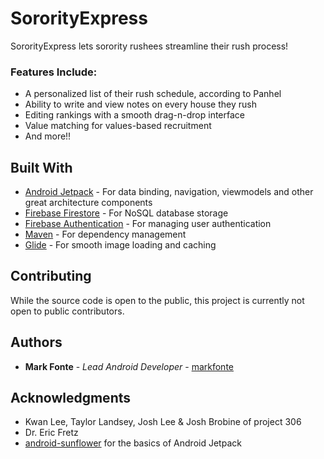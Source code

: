 # SororityExpress

SororityExpress lets sorority rushees streamline their rush process!

### Features Include:
* A personalized list of their rush schedule, according to Panhel
* Ability to write and view notes on every house they rush
* Editing rankings with a smooth drag-n-drop interface
* Value matching for values-based recruitment
* And more!!

## Built With

* [Android Jetpack](https://developer.android.com/jetpack/) - For data binding, navigation, viewmodels and other great architecture components
* [Firebase Firestore](https://firebase.google.com/) - For NoSQL database storage
* [Firebase Authentication](https://firebase.google.com/) - For managing user authentication
* [Maven](https://maven.apache.org/) - For dependency management
* [Glide](https://github.com/bumptech/glide) - For smooth image loading and caching

## Contributing

While the source code is open to the public, this project is currently not open to public contributors.

## Authors

* **Mark Fonte** - *Lead Android Developer* - [markfonte](https://github.com/markfonte)

## Acknowledgments

* Kwan Lee, Taylor Landsey, Josh Lee & Josh Brobine of project 306
* Dr. Eric Fretz
* [android-sunflower](https://github.com/googlesamples/android-sunflower) for the basics of Android Jetpack